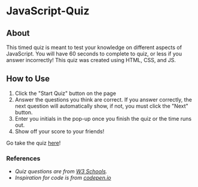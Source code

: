 # JavaScript-Quiz

## About

This timed quiz is meant to test your knowledge on different aspects of JavaScript. You will have 60 seconds to complete to quiz, or less if you answer incorrectly!
This quiz was created using HTML, CSS, and JS.

## How to Use

1. Click the "Start Quiz" button on the page
2. Answer the questions you think are correct. If you answer correctly, the next question will automatically show, if not, you must click the "Next" button.
3. Enter you initials in the pop-up once you finish the quiz or the time runs out.
4. Show off your score to your friends!

Go take the quiz [here](https://kirafaye99.github.io/JavaScript-Quiz/)!

### References

- *Quiz questions are from [W3 Schools](https://www.w3schools.com/js/js_quiz.asp).*
- *Inspiration for code is from [codepen.io](https://codepen.io/rtemplo/pen/BdgNjm)*

